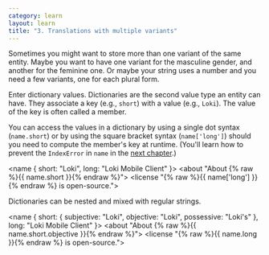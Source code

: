 ```yaml
---
category: learn
layout: learn
title: "3. Translations with multiple variants"
---
```


<section class="clearfix">
	<div class="left">
		<p>Sometimes you might want to store more than one variant of the same entity.  Maybe you want to have one variant for the masculine gender, and another for the feminine one.  Or maybe your string uses a number and you need a few variants, one for each plural form.</p>
		<p>Enter dictionary values.  Dictionaries are the second value type an entity can have.  They associate a key (e.g., <code>short</code>) with a value (e.g., <code>Loki</code>).  The value of the key is often called a member.</p>
		<p>You can access the values in a dictionary by using a single dot syntax (<code>name.short</code>) or by using the square bracket syntax (<code>name['long']</code>) should you need to compute the member's key at runtime.
(You'll learn how to prevent the <code>IndexError</code> in <code class="entity">name</code> in the <a href="{% post_url 2012-07-04-default-values-for-dictionaries %}">next chapter</a>.)</p>
	</div>
	<div class="right">
		<div class="editor sourceEditor height15"
		  id="sourceEditor1"
		  data-source="sourceEditor1"
		  data-output="output1"
		>&lt;name {
  short: "Loki",
  long: "Loki Mobile Client"
}&gt;
&lt;about "About {% raw %}{{ name.short }}{% endraw %}"&gt;
&lt;license "{% raw %}{{ name['long'] }}{% endraw %} is open-source."&gt;
		</div>
		<dl id="output1">
		</dl>
	</div>
</section>

<section class="clearfix">
	<div class="left">
		<p>Dictionaries can be nested and mixed with regular strings.</p>
	</div>
	<div class="right">
		<div class="editor sourceEditor height15"
		  id="sourceEditor2"
		  data-source="sourceEditor2"
		  data-output="output2"
		>&lt;name {
  short: {
  	subjective: "Loki",
    objective: "Loki",
    possessive: "Loki's"
  },
  long: "Loki Mobile Client"
}&gt;
&lt;about "About {% raw %}{{ name.short.objective }}{% endraw %}"&gt;
&lt;license "{% raw %}{{ name.long }}{% endraw %} is open-source."&gt;
		</div>
		<dl id="output2">
		</dl>
	</div>
</section>
